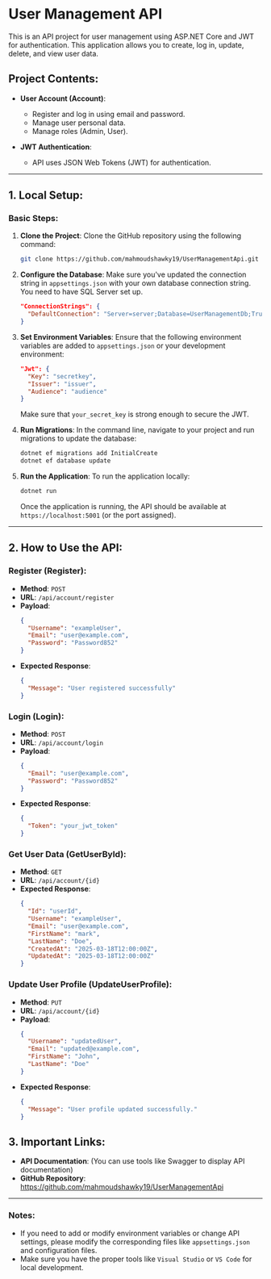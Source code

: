 
# User Management API

This is an API project for user management using ASP.NET Core and JWT for authentication. This application allows you to create, log in, update, delete, and view user data.

## Project Contents:

- **User Account (Account)**:
  - Register and log in using email and password.
  - Manage user personal data.
  - Manage roles (Admin, User).

- **JWT Authentication**:
  - API uses JSON Web Tokens (JWT) for authentication.

---

## 1. Local Setup:

### **Basic Steps:**

1. **Clone the Project**:
   Clone the GitHub repository using the following command:

   ```bash
   git clone https://github.com/mahmoudshawky19/UserManagementApi.git
   ```

2. **Configure the Database**:
   Make sure you've updated the connection string in `appsettings.json` with your own database connection string. You need to have SQL Server set up.

   ```json
   "ConnectionStrings": {
     "DefaultConnection": "Server=server;Database=UserManagementDb;Trusted_Connection=True;"
   }
   ```

3. **Set Environment Variables**:
   Ensure that the following environment variables are added to `appsettings.json` or your development environment:

   ```json
   "Jwt": {
     "Key": "secretkey",
     "Issuer": "issuer",
     "Audience": "audience"
   }
   ```

   Make sure that `your_secret_key` is strong enough to secure the JWT.

4. **Run Migrations**:
   In the command line, navigate to your project and run migrations to update the database:

   ```bash
   dotnet ef migrations add InitialCreate
   dotnet ef database update
   ```

5. **Run the Application**:
   To run the application locally:

   ```bash
   dotnet run
   ```

   Once the application is running, the API should be available at `https://localhost:5001` (or the port assigned).

---

## 2. How to Use the API:

### **Register (Register):**
- **Method**: `POST`
- **URL**: `/api/account/register`
- **Payload**:
   ```json
   {
     "Username": "exampleUser",
     "Email": "user@example.com",
     "Password": "Password852"
   }
   ```
- **Expected Response**:
   ```json
   {
     "Message": "User registered successfully"
   }
   ```

### **Login (Login):**
- **Method**: `POST`
- **URL**: `/api/account/login`
- **Payload**:
   ```json
   {
     "Email": "user@example.com",
     "Password": "Password852"
   }
   ```
- **Expected Response**:
   ```json
   {
     "Token": "your_jwt_token"
   }
   ```

### **Get User Data (GetUserById):**
- **Method**: `GET`
- **URL**: `/api/account/{id}`
- **Expected Response**:
   ```json
   {
     "Id": "userId",
     "Username": "exampleUser",
     "Email": "user@example.com",
     "FirstName": "mark",
     "LastName": "Doe",
     "CreatedAt": "2025-03-18T12:00:00Z",
     "UpdatedAt": "2025-03-18T12:00:00Z"
   }
   ```

### **Update User Profile (UpdateUserProfile):**
- **Method**: `PUT`
- **URL**: `/api/account/{id}`
- **Payload**:
   ```json
   {
     "Username": "updatedUser",
     "Email": "updated@example.com",
     "FirstName": "John",
     "LastName": "Doe"
   }
   ```
- **Expected Response**:
   ```json
   {
     "Message": "User profile updated successfully."
   }
   ```
 
## 3. Important Links:

- **API Documentation**:  (You can use tools like Swagger to display API documentation)
- **GitHub Repository**:  https://github.com/mahmoudshawky19/UserManagementApi

---
 

### Notes:
- If you need to add or modify environment variables or change API settings, please modify the corresponding files like `appsettings.json` and configuration files.
- Make sure you have the proper tools like `Visual Studio` or `VS Code` for local development.

